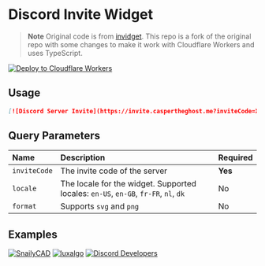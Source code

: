 # Discord Invite Widget

> **Note**
> Original code is from [invidget](https://github.com/SwitchbladeBot/invidget). This repo is a fork of the original repo with some changes to make it work with Cloudflare Workers and uses TypeScript.

[![Deploy to Cloudflare Workers](https://deploy.workers.cloudflare.com/button)](https://deploy.workers.cloudflare.com/?url=https://github.com/Dev-CasperTheGhost/discord-invite-widget)

## Usage

```md
[![Discord Server Invite](https://invite.caspertheghost.me?inviteCode=XXXXXXX)](https://discord.gg/XXXXXXX)
```

## Query Parameters

| Name         | Description                                                                         | Required |
| :----------- | :---------------------------------------------------------------------------------- | :------- |
| `inviteCode` | The invite code of the server                                                       | **Yes**  |
| `locale`     | The locale for the widget. Supported locales: `en-US`, `en-GB`, `fr-FR`, `nl`, `dk` | No       |
| `format`     | Supports `svg` and `png`                                                            | No       |

## Examples

[![SnailyCAD](https://invite.caspertheghost.me?inviteCode=eGnrPqEH7U)](https://discord.gg/eGnrPqEH7U)
[![luxalgo](https://invite.caspertheghost.me?inviteCode=luxalgo)](https://discord.gg/luxalgo)
[![Discord Developers](https://invite.caspertheghost.me?inviteCode=discord-developers)](https://discord.gg/discord-developers)
